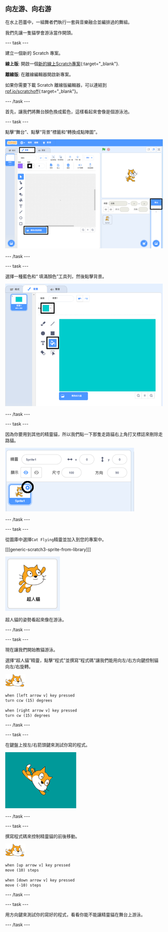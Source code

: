 ## 向左游、向右游

在水上芭蕾中，一組舞者們執行一套與音樂融合並編排過的舞組。

我們先讓一隻貓學會游泳當作開頭。

--- task ---

建立一個新的 Scratch 專案。

**線上版**: 開啟一個[新的線上Scratch專案](http://rpf.io/scratchnew){:target="_blank"}.

**離線版**: 在離線編輯器開啟新專案。

如果你需要下載 Scratch 離線版編輯器，可以連結到 [rpf.io/scratchoff](http://rpf.io/scratchoff){:target="_blank"}。

--- /task ---

首先，讓我們將舞台顏色換成藍色，這樣看起來會像是個游泳池。

--- task ---

點擊“舞台”、點擊“背景”標籤和“轉換成點陣圖”。

![強調儲存舞台螢幕，背景，並轉換為點陣圖](images/swim-select-backdrop.png)

--- /task ---

--- task ---

選擇一種藍色和“ 填滿顏色”工具列，然後點擊背景。

![選擇背景和填充工具](images/swim-fill.png)

--- /task ---

--- task ---

因為你要用到其他的精靈貓，所以我們點一下那隻走路貓右上角打叉標誌來刪除走路貓。

![選擇刪除選單](images/swim-delete.png)

--- /task ---

--- task ---

從圖庫中選擇`Cat Flying`精靈並加入到您的專案中。

[[[generic-scratch3-sprite-from-library]]]

![強調超人精靈貓](images/swim-sprite.png)

超人貓的姿勢看起來像在游泳。

--- /task ---

--- task ---

現在讓我們開始教貓游泳。

選擇“超人貓”精靈，點擊“程式”並撰寫“程式碼”讓我們能用向左/右方向鍵控制貓向左/右旋轉。

![水上精靈貓](images/swimmer-sprite.png)

```blocks3
when [left arrow v] key pressed
turn ccw (15) degrees

when [right arrow v] key pressed
turn cw (15) degrees
```

--- /task ---

--- task ---

在鍵盤上按左/右箭頭鍵來測試你寫的程式。

![向右旋轉的精靈貓](images/swim-right.png)

--- /task ---

--- task ---

撰寫程式碼來控制精靈貓的前後移動。

![水上精靈貓](images/swimmer-sprite.png)

```blocks3
when [up arrow v] key pressed
move (10) steps

when [down arrow v] key pressed
move (-10) steps 
```

--- /task ---

--- task ---

用方向鍵來測試你的寫好的程式，看看你能不能讓精靈貓在舞台上游泳。

--- /task ---
